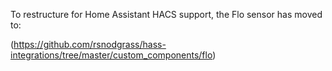 To restructure for Home Assistant HACS support, the Flo sensor has moved to:

(https://github.com/rsnodgrass/hass-integrations/tree/master/custom_components/flo)
